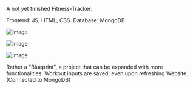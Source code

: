 A not yet finished Fitness-Tracker:

Frontend: JS, HTML, CSS.
Database: MongoDB

![image](https://github.com/DenizHeinzelmann/Fitness-Tracker/assets/130756286/dbbe4aaf-7cf0-4eaa-bbee-59d0da21fce4)

![image](https://github.com/DenizHeinzelmann/Fitness-Tracker/assets/130756286/54acb186-b80b-4390-842e-3b7f4d64e9a7)

![image](https://github.com/DenizHeinzelmann/Fitness-Tracker/assets/130756286/6862a119-60a6-4324-b459-b8c3384547c8)

Rather a "Blueprint", a project that can be expanded with more functionalities.
Workout inputs are saved, even upon refreshing Website. (Connected to MongoDB)
